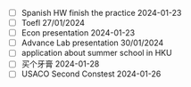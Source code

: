 - [ ] Spanish HW finish the practice 2024-01-23  
- [ ] Toefl 27/01/2024  
- [ ] Econ presentation 2024-01-23  
- [ ] Advance Lab presentation 30/01/2024  
- [ ] application about summer school in HKU  
- [ ] 买个牙膏 2024-01-28 
- [ ] USACO Second Constest 2024-01-26 
